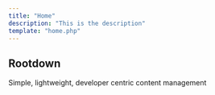 ```yaml
---
title: "Home"
description: "This is the description"
template: "home.php"
---
```


## Rootdown

Simple, lightweight, developer centric content management
